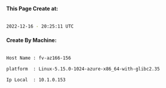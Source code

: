
   
#### This Page Create at:

```bash

2022-12-16 - 20:25:11 UTC

```

#### Create By Machine:

```bash

Host Name : fv-az166-156

platform  : Linux-5.15.0-1024-azure-x86_64-with-glibc2.35

Ip Local  : 10.1.0.153

```

